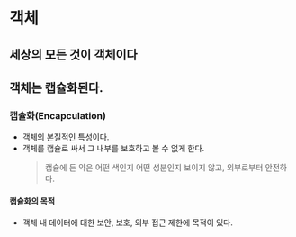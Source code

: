 # 객체

## 세상의 모든 것이 객체이다

## 객체는 캡슐화된다.

### 캡슐화(Encapculation)

- 객체의 본질적인 특성이다.
- 객체를 캡슐로 싸서 그 내부를 보호하고 볼 수 없게 한다.
    > 캡슐에 든 약은 어떤 색인지 어떤 성분인지 보이지 않고, 외부로부터 안전하다.

#### 캡슐화의 목적

- 객체 내 데이터에 대한 보안, 보호, 외부 접근 제한에 목적이 있다.